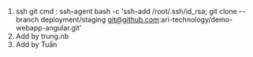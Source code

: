 1. ssh git cmd : ssh-agent bash -c 'ssh-add /root/.ssh/id_rsa; git clone --branch deployment/staging git@github.com:ari-technology/demo-webapp-angular.git'
2. Add by trung.nb
3. Add by Tuấn
